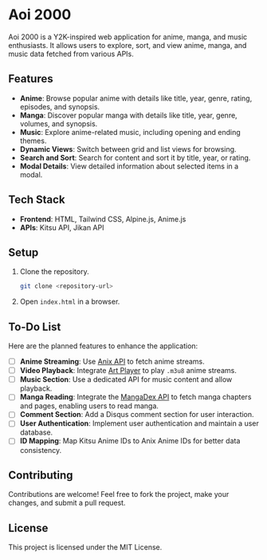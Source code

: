 
# Aoi 2000

Aoi 2000 is a Y2K-inspired web application for anime, manga, and music enthusiasts. It allows users to explore, sort, and view anime, manga, and music data fetched from various APIs.  

## Features
- **Anime**: Browse popular anime with details like title, year, genre, rating, episodes, and synopsis.
- **Manga**: Discover popular manga with details like title, year, genre, volumes, and synopsis.
- **Music**: Explore anime-related music, including opening and ending themes.
- **Dynamic Views**: Switch between grid and list views for browsing.
- **Search and Sort**: Search for content and sort it by title, year, or rating.
- **Modal Details**: View detailed information about selected items in a modal.

## Tech Stack
- **Frontend**: HTML, Tailwind CSS, Alpine.js, Anime.js
- **APIs**: Kitsu API, Jikan API

## Setup
1. Clone the repository.
   ```bash
   git clone <repository-url>
   ```
2. Open `index.html` in a browser.

## To-Do List
Here are the planned features to enhance the application:

- [ ] **Anime Streaming**: Use [Anix API](https://github.com/hase0278/anix-api) to fetch anime streams.
- [ ] **Video Playback**: Integrate [Art Player](https://github.com/zhw2590582/ArtPlayer) to play `.m3u8` anime streams.
- [ ] **Music Section**: Use a dedicated API for music content and allow playback.
- [ ] **Manga Reading**: Integrate the [MangaDex API](https://api.mangadex.org) to fetch manga chapters and pages, enabling users to read manga.
- [ ] **Comment Section**: Add a Disqus comment section for user interaction.
- [ ] **User Authentication**: Implement user authentication and maintain a user database.
- [ ] **ID Mapping**: Map Kitsu Anime IDs to Anix Anime IDs for better data consistency.

## Contributing
Contributions are welcome! Feel free to fork the project, make your changes, and submit a pull request.

## License
This project is licensed under the MIT License.
